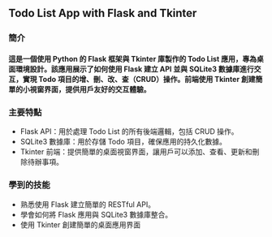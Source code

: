 ## Todo List App with Flask and Tkinter
### 簡介
#### 這是一個使用 Python 的 Flask 框架與 Tkinter 庫製作的 Todo List 應用，專為桌面環境設計。該應用展示了如何使用 Flask 建立 API 並與 SQLite3 數據庫進行交互，實現 Todo 項目的增、刪、改、查（CRUD）操作。前端使用 Tkinter 創建簡單的小視窗界面，提供用戶友好的交互體驗。

### 主要特點
* Flask API：用於處理 Todo List 的所有後端邏輯，包括 CRUD 操作。
* SQLite3 數據庫：用於存儲 Todo 項目，確保應用的持久化數據。
* Tkinter 前端：提供簡單的桌面視窗界面，讓用戶可以添加、查看、更新和刪除待辦事項。
### 學到的技能
* 熟悉使用 Flask 建立簡單的 RESTful API。
* 學會如何將 Flask 應用與 SQLite3 數據庫整合。
* 使用 Tkinter 創建簡單的桌面應用界面
